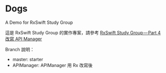 # Dogs
A Demo for RxSwift Study Group

這是 RxSwift Study Group 的實作專案，請參考 [RxSwift Study Group — Part 4 改寫 API Manager](https://medium.com/@jing.chc/rxswift-study-group-part-4-改寫-api-manager-54f8e2ba3ff)

Branch 說明：
* master: starter
* APIManager: APIManager 用 Rx 改寫後
